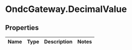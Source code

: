 # OndcGateway.DecimalValue

## Properties
Name | Type | Description | Notes
------------ | ------------- | ------------- | -------------
